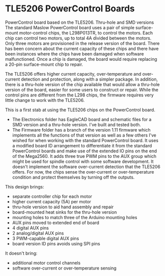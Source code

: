 # TLE5206 PowerControl Boards

PowerControl board based on the TLE5206. Thru-hole and SMD versions
The standard Maslow PowerControl board uses a pair of simple surface-mount motor-control chips, the L298P013TR, to control the motors. Each chip can control two motors, up to total 4A divided between the motors. Only three motors are provisioned in the release version of the board. There has been concern about the current capacity of these chips and there have been instances where the chips have been damaged when software malfunctioned. Once a chip is damaged, the board would require replacing a 20-pin surface-mount chip to repair.

The TLE5206 offers higher current capacity, over-temperature and over-current detection and protection, along with a simpler package. In addition, there is a thru-hole version of the chip available that would allow a thru-hole version of the board, easier for some users to construct or repair. While the control pins are different from the L298 chips, the firmware requires very little change to work with the TLE5206.

This is a first stab at using the TLE5206 chips on the PowerControl board.
 -  The Electronics folder has EagleCAD board and schematic files for a SMD version and a thru-hole version. I've built and tested both.
 -  The Firmware folder has a branch of the version 1.11 firmware which implements all the functions of that version as well as a few others I've wished for when working with the standard PowerControl board. It uses a modified board ID arrangement to differentiate it from the standard PowerControl boards and make use of the extended IO pins on the end of the Mega2560. It adds three true PWM pins to the AUX group which might be used for spindle control with some software development. It doesn't implement the software over-current detection that the TLE5206 offers. For now, the chips sense the over-current or over-temperature condition and protect themselves by turning off the outputs.

This design brings:
- separate controller chip for each motor
- higher current capacity (5A) per motor
- thru-hole version to aid hand assembly and repair
- board-mounted heat sinks for the thru-hole version
- mounting holes to match three of the Arduino mounting holes
- AUX pins moved to extended end of board
- 4 digital AUX pins
- 2 analog/digital AUX pins
- 3 PWM-capable digital AUX pins
- board version ID pins avoids using SPI pins

It doesn't bring:
- additional motor control channels
- software over-current or over-temperature sensing

